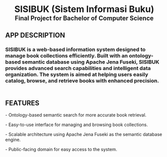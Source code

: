 <h1 align="center">
  <b>SISIBUK (Sistem Informasi Buku)</b></br>
  <sub><sup>Final Project for Bachelor of Computer Science</sup></sub>
</h1>
 
## **APP DESCRIPTION**
<h3>
    SISIBUK is a web-based information system designed to manage book collections efficiently. Built with an ontology-based semantic database using Apache Jena Fuseki, SISIBUK provides advanced search capabilities and intelligent data organization. The system is aimed at helping users easily catalog, browse, and retrieve books with enhanced precision.
    </br></br>
</h3>

## **FEATURES**
<p>- Ontology-based semantic search for more accurate book retrieval.</p>
<p>- Easy-to-use interface for managing and browsing book collections.</p>
<p>- Scalable architecture using Apache Jena Fuseki as the semantic database engine.</p>
<p>- Public-facing domain for easy access to the system.</p>

